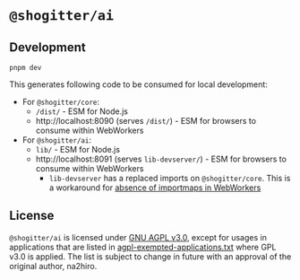 # `@shogitter/ai`

## Development

```shell
pnpm dev
```

This generates following code to be consumed for local development:

* For `@shogitter/core`:
  * `/dist/` - ESM for Node.js
  * http://localhost:8090 (serves `/dist/`) - ESM for browsers to consume within WebWorkers
* For `@shogitter/ai`:
  * `lib/` - ESM for Node.js
  * http://localhost:8091 (serves `lib-devserver/`) - ESM for browsers to consume within WebWorkers
    * `lib-devserver` has a replaced imports on `@shogitter/core`. This is a workaround for [absence of importmaps in WebWorkers](https://github.com/WICG/import-maps/issues/2)

## License

`@shogitter/ai` is licensed under [GNU AGPL v3.0](./agpl-3.0.txt), except for usages in applications that are listed in [agpl-exempted-applications.txt](./agpl-exempted-applications.txt) where GPL v3.0 is applied. The list is subject to change in future with an approval of the original author, na2hiro.
